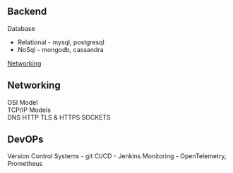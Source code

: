 ## Backend
Database
- Relational - mysql, postgresql
- NoSql - mongodb, cassandra

  
[Networking](ww)



## Networking
OSI Model  
TCP/IP Models  
DNS
HTTP
TLS & HTTPS
SOCKETS

## DevOPs
Version Control Systems - git
CI/CD - Jenkins
Monitoring - OpenTelemetry, Prometheus

